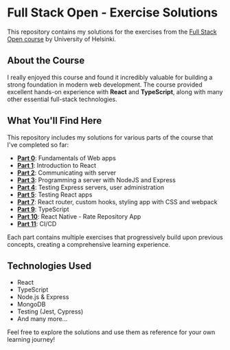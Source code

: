 # Full Stack Open - Exercise Solutions

This repository contains my solutions for the exercises from the [Full Stack Open course](https://www.fullstackopen.com/) by University of Helsinki.

## About the Course

I really enjoyed this course and found it incredibly valuable for building a strong foundation in modern web development. The course provided excellent hands-on experience with **React** and **TypeScript**, along with many other essential full-stack technologies.

## What You'll Find Here

This repository includes my solutions for various parts of the course that I've completed so far:

- [**Part 0**](./part0): Fundamentals of Web apps
- [**Part 1**](./part1): Introduction to React
- [**Part 2**](./part2): Communicating with server
- [**Part 3**](https://github.com/tomislav-varga/fso-part3-Phonebook-Backend): Programming a server with NodeJS and Express
- [**Part 4**](./part4): Testing Express servers, user administration
- [**Part 5**](./part5): Testing React apps
- [**Part 7**](./part7): React router, custom hooks, styling app with CSS and webpack
- [**Part 9**](./part9): TypeScript
- [**Part 10**](https://github.com/tomislav-varga/fso-part10-rate-repository-app): React Native - Rate Repository App
- [**Part 11**](./part11): CI/CD

Each part contains multiple exercises that progressively build upon previous concepts, creating a comprehensive learning experience.

## Technologies Used

- React
- TypeScript
- Node.js & Express
- MongoDB
- Testing (Jest, Cypress)
- And many more...

Feel free to explore the solutions and use them as reference for your own learning journey!
